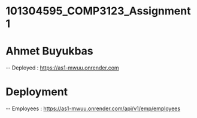 # 101304595_COMP3123_Assignment1
# Ahmet Buyukbas
-- Deployed : https://as1-mwuu.onrender.com
  # Deployment
-- Employees : https://as1-mwuu.onrender.com/api/v1/emp/employees
